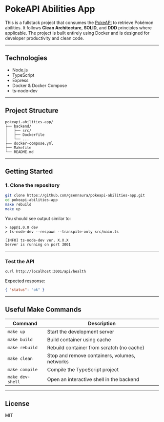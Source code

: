 # PokeAPI Abilities App

This is a fullstack project that consumes the [PokeAPI](https://pokeapi.co) to retrieve Pokémon abilities. It follows **Clean Architecture**, **SOLID**, and **DDD** principles where applicable. The project is built entirely using Docker and is designed for developer productivity and clean code.

---

## Technologies

- Node.js
- TypeScript
- Express
- Docker & Docker Compose
- ts-node-dev

---

## Project Structure

```
pokeapi-abilities-app/
├── backend/
│   ├── src/
│   ├── Dockerfile
│   └── ...
├── docker-compose.yml
├── Makefile
└── README.md
```

---

## Getting Started

### 1. Clone the repository

```bash
git clone https://github.com/gsennaura/pokeapi-abilities-app.git
cd pokeapi-abilities-app
make rebuild
make up
```

You should see output similar to:

```
> app@1.0.0 dev
> ts-node-dev --respawn --transpile-only src/main.ts

[INFO] ts-node-dev ver. X.X.X
Server is running on port 3001
```

---

### Test the API

```bash
curl http://localhost:3001/api/health
```

Expected response:

```json
{ "status": "ok" }
```

---

## Useful Make Commands

| Command         | Description                                     |
|-----------------|-------------------------------------------------|
| `make up`       | Start the development server                    |
| `make build`    | Build container using cache                     |
| `make rebuild`  | Rebuild container from scratch (no cache)       |
| `make clean`    | Stop and remove containers, volumes, networks   |
| `make compile`  | Compile the TypeScript project                  |
| `make dev-shell`| Open an interactive shell in the backend        |

---

## License

MIT